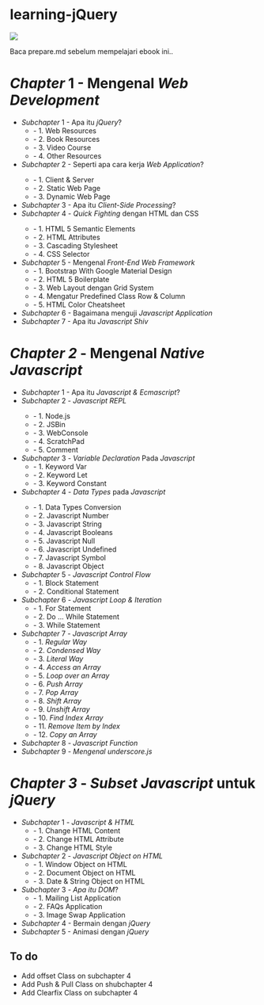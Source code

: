 # learning-jQuery
<img src ="https://github.com/PUSRISTEK/learning-jQuery/blob/master/images/cover.jpg">
<p>Baca prepare.md sebelum mempelajari ebook ini..</p>

<h1><i>Chapter</i> 1 - Mengenal <i>Web Development</i></h1>
<ul>
<li><i>Subchapter</i> 1 - Apa itu <i>jQuery</i>?
<ul>
<li> - 1. Web Resources</li>
<li> - 2. Book Resources</li>
<li> - 3. Video Course</li>
<li> - 4. Other Resources</li>
</ul>
</li>
<li><i>Subchapter</i> 2 - Seperti apa cara kerja <i>Web Application</i>?</li>
<ul>
<li> - 1. Client & Server</li>
<li> - 2. Static Web Page</li>
<li> - 3. Dynamic Web Page</li>
</ul>
<li><i>Subchapter</i> 3 - Apa itu <i>Client-Side Processing</i>?</li>
<li><i>Subchapter</i> 4 - <i>Quick Fighting</i> dengan HTML dan CSS</li>
<ul>
<li> - 1. HTML 5 Semantic Elements</li>
<li> - 2. HTML Attributes</li>
<li> - 3. Cascading Stylesheet</li>
<li> - 4. CSS Selector</li>
</ul>
<li><i>Subchapter</i> 5 - Mengenal <i>Front-End Web Framework</i><ul>
<li> - 1. Bootstrap With Google Material Design</li>
<li> - 2. HTML 5 Boilerplate</li>
<li> - 3. Web Layout dengan Grid System</li>
<li> - 4. Mengatur Predefined Class Row & Column</li>
<li> - 5. HTML Color Cheatsheet</li>
</li></ul>
<li><i>Subchapter</i> 6 - Bagaimana menguji <i>Javascript Application</i></li>
<li><i>Subchapter</i> 7 - Apa itu <i>Javascript Shiv</i></li>
</ul>
<h1><i>Chapter 2</i> - Mengenal <i>Native Javascript</i></h1>
<ul>
<li><i>Subchapter</i> 1 - Apa itu <i>Javascript & Ecmascript</i>?</li>
<li><i>Subchapter</i> 2 - <i>Javascript REPL</i></li>
<ul>
<li> - 1. Node.js</li>
<li> - 2. JSBin</li>
<li> - 3. WebConsole</li>
<li> - 4. ScratchPad</li>
<li> - 5. Comment</li>
</ul>
<li><i>Subchapter</i> 3 - <i>Variable Declaration</i> Pada <i>Javascript</i>
<ul>
<li> - 1. Keyword Var</li>
<li> - 2. Keyword Let</li>
<li> - 3. Keyword Constant</li>
</ul>
<li><i>Subchapter</i> 4 - <i>Data Types</i> pada <i>Javascript</i></li>
<ul>
<li> - 1. Data Types Conversion</li>
<li> - 2. Javascript Number</li>
<li> - 3. Javascript String</li>
<li> - 4. Javascript Booleans</li>
<li> - 5. Javascript Null</li>
<li> - 6. Javascript Undefined</li>
<li> - 7. Javascript Symbol</li>
<li> - 8. Javascript Object</li>
</ul>
<li><i>Subchapter</i> 5 - <i>Javascript Control Flow</i>
<ul>
<li> - 1. Block Statement</li>
<li> - 2. Conditional Statement</li>
</ul>
</li>
<li><i>Subchapter</i> 6 - <i>Javascript Loop & Iteration</i>
<ul>
<li> - 1. For Statement</li>
<li> - 2. Do ... While Statement</li>
<li> - 3. While Statement</li>
</ul>
</li>
<li><i>Subchapter</i> 7 - <i>Javascript Array</i>
<ul>
<li> - 1. <i>Regular Way</i></li>
<li> - 2. <i>Condensed Way</i></li>
<li> - 3. <i>Literal Way</i></li>
<li> - 4. <i>Access an Array</i></li>
<li> - 5. <i>Loop over an Array</i></li>
<li> - 6. <i>Push Array</i></li>
<li> - 7. <i>Pop Array</i></li>
<li> - 8. <i>Shift Array</i></li>
<li> - 9. <i>Unshift Array</i></li>
<li> - 10. <i>Find Index Array</i></li>
<li> - 11. <i>Remove Item by Index</i></li>
<li> - 12. <i>Copy an Array</i></li>
</ul>
</li>
<li><i>Subchapter</i> 8 - <i>Javascript Function</i></li>
<li><i>Subchapter</i> 9 - <i>Mengenal underscore.js</i></li>
</ul>
<h1><i>Chapter 3</i> - <i>Subset Javascript</i> untuk <i>jQuery</i></h1>
<ul>
<li><i>Subchapter</i> 1 - <i>Javascript & HTML</i>
<ul>
<li> - 1. Change HTML Content</li>
<li> - 2. Change HTML Attribute</li>
<li> - 3. Change HTML Style</li>
</ul>
</li>
<li><i>Subchapter</i> 2 - <i>Javascript Object on HTML</i>
<ul>
<li> - 1. Window Object on HTML</li>
<li> - 2. Document Object on HTML</li>
<li> - 3. Date & String Object on HTML</li>
</ul>
</li>
<li><i>Subchapter</i> 3 - <i>Apa itu DOM</i>?
<ul>
<li> - 1. Mailing List Application</li>
<li> - 2. FAQs Application</li>
<li> - 3. Image Swap Application</li>
</ul>
</li>
<li><i>Subchapter</i> 4 - Bermain dengan <i>jQuery</i></li>
<li><i>Subchapter</i> 5 - Animasi dengan <i>jQuery</i></li>
</ul>

## To do
<ul>
<li>Add offset Class on subchapter 4</li>
<li>Add Push & Pull Class on shubchapter 4</li>
<li>Add Clearfix Class on subchapter 4</li>
</ul>
